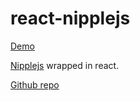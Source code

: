 # react-nipplejs

[Demo](https://bstdevices.github.io/react-nipplejs/)

[Nipplejs](https://yoannmoi.net/nipplejs/) wrapped in react.

[Github repo](https://github.com/bstdevices/react-nipplejs)
